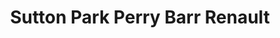 ---
title: "Sutton Park Perry Barr Renault"
url: /birmingham/sutton-park-perry-barr-renault/
shop: Autohaus
---